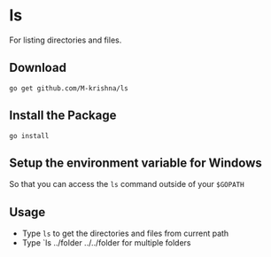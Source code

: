# ls
For listing directories and files.

## Download
`go get github.com/M-krishna/ls`

## Install the Package
`go install`

## Setup the environment variable for Windows
So that you can access the `ls` command outside of your `$GOPATH`

## Usage
* Type `ls` to get the directories and files from current path
* Type `ls ../folder ../../folder for multiple folders
